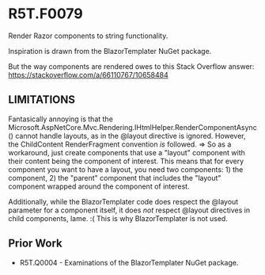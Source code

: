 # R5T.F0079
Render Razor components to string functionality.

Inspiration is drawn from the BlazorTemplater NuGet package.

But the way components are rendered owes to this Stack Overflow answer: https://stackoverflow.com/a/66110767/10658484


## LIMITATIONS

Fantasically annoying is that the Microsoft.AspNetCore.Mvc.Rendering.IHtmlHelper.RenderComponentAsync() cannot handle layouts, as in the @layout directive is ignored.
However, the ChildContent RenderFragment convention *is* followed.
=> So as a workaround, just create components that use a "layout" component with their content being the component of interest. This means that for every component you want to have a layout, you need two components: 1) the component, 2) the "parent" component that includes the "layout" component wrapped around the component of interest.

Additionally, while the BlazorTemplater code does respect the @layout parameter for a component itself, it does *not* respect @layout directives in child components, lame. :(
This is why BlazorTemplater is not used.


## Prior Work

* R5T.Q0004 - Examinations of the BlazorTemplater NuGet package.
